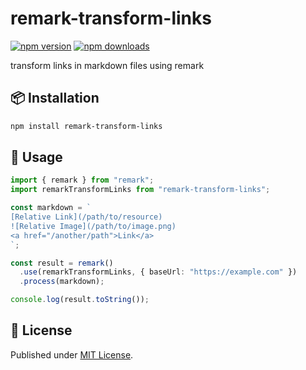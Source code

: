 # remark-transform-links

[![npm version][npm-version-src]][npm-version-href]
[![npm downloads][npm-downloads-src]][npm-downloads-href]

transform links in markdown files using remark

## 📦 Installation

```bash
npm install remark-transform-links
```

## 🚀 Usage

```ts
import { remark } from "remark";
import remarkTransformLinks from "remark-transform-links";

const markdown = `
[Relative Link](/path/to/resource)
![Relative Image](/path/to/image.png)
<a href="/another/path">Link</a>
`;

const result = remark()
  .use(remarkTransformLinks, { baseUrl: "https://example.com" })
  .process(markdown);

console.log(result.toString());
```

## 📄 License

Published under [MIT License](./LICENSE).

<!-- Badges -->

[npm-version-src]: https://img.shields.io/npm/v/remark-transform-links?style=flat&colorA=18181B&colorB=4169E1
[npm-version-href]: https://npmjs.com/package/remark-transform-links
[npm-downloads-src]: https://img.shields.io/npm/dm/remark-transform-links?style=flat&colorA=18181B&colorB=4169E1
[npm-downloads-href]: https://npmjs.com/package/remark-transform-links
